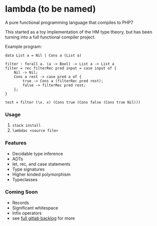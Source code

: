# lambda (to be named)

A pure functional programming language that compiles to PHP7

This started as a toy implementation of the HM type theory, but has been turning
into a full functional compiler project.

Example program:

```
data List a = Nil | Cons a (List a)

filter : forall a. (a -> Bool) -> List a -> List a
filter = rec filterRec pred input = case input of {
    Nil -> Nil;
    Cons a rest -> case pred a of {
        true -> Cons a (filterRec pred rest);
        false -> filterRec pred rest;
    };
}

test = filter (\x. x) (Cons true (Cons false (Cons true Nil)))
```

### Usage

1. `stack install`
2. `lambdac <source file>`

### Features

- Decidable type inference
- ADTs
- let, rec, and case statements
- Type signatures
- Higher kinded polymorphism
- Typeclasses

### Coming Soon

- Records
- Significant whitespace
- Infix operators
- see [full gitlab backlog](https://gitlab.com/LightAndLight/hindley-milner/boards) for more